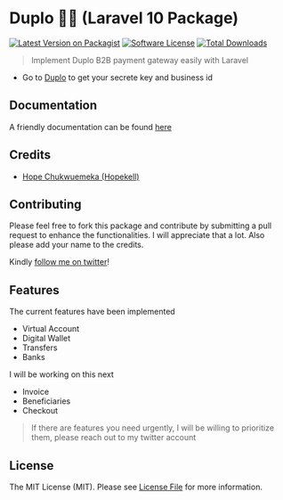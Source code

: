 # Duplo 👑👑 (Laravel 10 Package)

[![Latest Version on Packagist][ico-version]][link-packagist]
[![Software License][ico-license]](LICENSE.md)
[![Total Downloads][ico-downloads]][link-downloads]


> Implement Duplo B2B payment gateway easily with Laravel

- Go to [Duplo](https://app.tryduplo.com/app/settings) to get your secrete key and business id


## Documentation

 A friendly documentation can be found [here](#)


## Credits

- [Hope Chukwuemeka (Hopekell)][link-author]

## Contributing
Please feel free to fork this package and contribute by submitting a pull request to enhance the functionalities. I will appreciate that a lot. Also please add your name to the credits.

Kindly [follow me on twitter](https://twitter.com/hopekelltech)!

## Features

The current features have been implemented

- Virtual Account
- Digital Wallet
- Transfers
- Banks

I will be working on this next
- Invoice
- Beneficiaries
- Checkout

> If there are features you need urgently, I will be willing to prioritize them, please reach out to my twitter account
## License

The MIT License (MIT). Please see [License File](LICENSE.md) for more information.

[ico-version]: https://img.shields.io/packagist/v/hopekelldev/laravel-duplo.svg?style=flat-square
[ico-license]: https://img.shields.io/badge/license-MIT-brightgreen.svg?style=flat-square
[ico-downloads]: https://img.shields.io/packagist/dt/hopekelldev/laravel-duplo.svg?style=flat-square

[link-packagist]: https://packagist.org/packages/hopekelldev/laravel-duplo
[link-travis]: https://travis-ci.org/toondaey/laravelrave
[link-scrutinizer]: https://scrutinizer-ci.com/g/hopekelldev/laravel-duplo/code-structure
[link-code-quality]: https://scrutinizer-ci.com/g/HopekellDev/LaravelDuplo/
[link-downloads]: https://packagist.org/packages/hopekelldev/laravel-duplo
[link-author]: https://github.com/hopekelldev
[link-coverage]: https://scrutinizer-ci.com/g/HopekellDev/LaravelDuplo/
[link-code-intelligence]: https://scrutinizer-ci.com/code-intelligence
